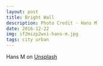 ```yaml
---
layout: post
title: Bright Wall
description: Photo Credit - Hans M
date: 2016-12-22
img: if2mizp2wxi-hans-m.jpg
tags: city urban
---
```


Hans M on [Unsplash](https://unsplash.com/photos/IF2MIzP2wXI)

